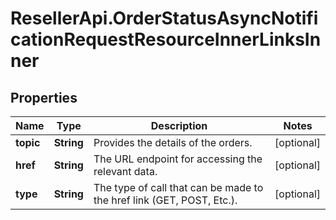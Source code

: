 # ResellerApi.OrderStatusAsyncNotificationRequestResourceInnerLinksInner

## Properties

Name | Type | Description | Notes
------------ | ------------- | ------------- | -------------
**topic** | **String** | Provides the details of the orders. | [optional] 
**href** | **String** | The URL endpoint for accessing the relevant data. | [optional] 
**type** | **String** | The type of call that can be made to the href link (GET, POST, Etc.).                     | [optional] 


